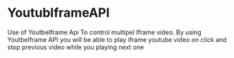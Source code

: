 # YoutubIframeAPI
Use of YoutbeIframe Api
To control multipel Iframe video.
By using  YoutbeIframe API you will be able to play iframe youtube video on click
and stop previous video while you playing next one

